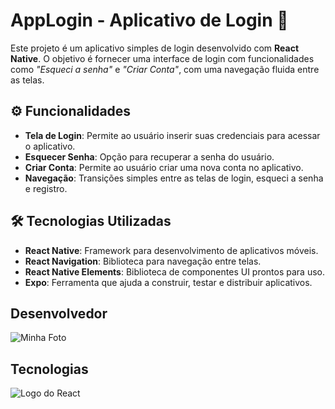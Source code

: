# AppLogin - Aplicativo de Login 🔐

Este projeto é um aplicativo simples de login desenvolvido com **React Native**. O objetivo é fornecer uma interface de login com funcionalidades como *"Esqueci a senha"* e *"Criar Conta"*, com uma navegação fluida entre as telas.

## ⚙️ Funcionalidades

- **Tela de Login**: Permite ao usuário inserir suas credenciais para acessar o aplicativo.
- **Esquecer Senha**: Opção para recuperar a senha do usuário.
- **Criar Conta**: Permite ao usuário criar uma nova conta no aplicativo.
- **Navegação**: Transições simples entre as telas de login, esqueci a senha e registro.

## 🛠️ Tecnologias Utilizadas

- **React Native**: Framework para desenvolvimento de aplicativos móveis.
- **React Navigation**: Biblioteca para navegação entre telas.
- **React Native Elements**: Biblioteca de componentes UI prontos para uso.
- **Expo**: Ferramenta que ajuda a construir, testar e distribuir aplicativos.

## Desenvolvedor

![Minha Foto](https://avatars.githubusercontent.com/u/34796011?v=4)

## Tecnologias

![Logo do React](https://upload.wikimedia.org/wikipedia/commons/a/a7/React-icon.svg)